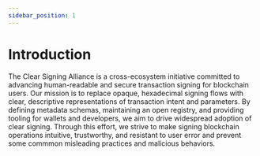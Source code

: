 ```yaml
---
sidebar_position: 1
---
```


# Introduction
The Clear Signing Alliance is a cross-ecosystem initiative committed to advancing human-readable and secure transaction signing for blockchain users. Our mission is to replace opaque, hexadecimal signing flows with clear, descriptive representations of transaction intent and parameters. By defining metadata schemas, maintaining an open registry, and providing tooling for wallets and developers, we aim to drive widespread adoption of clear signing. Through this effort, we strive to make signing blockchain operations intuitive, trustworthy, and resistant to user error and prevent some commmon misleading practices and malicious behaviors.